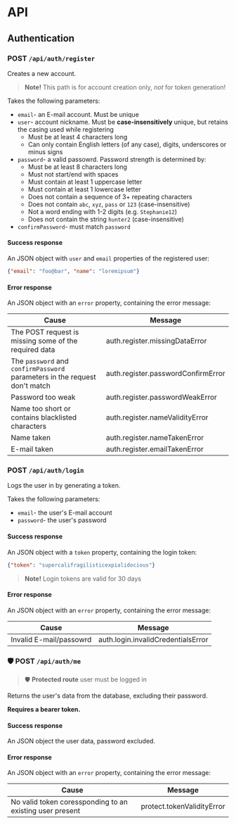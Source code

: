 
# API

## Authentication
### POST `/api/auth/register`

Creates a new account.

> **Note!** This path is for account creation only, *not* for token generation!

Takes the following parameters:

- `email`- an E-mail account. Must be unique
- `user`- account nickname. Must be **case-insensitively** unique, but retains the casing used while registering
  - Must be at least 4 characters long
  - Can only contain English letters (of any case), digits, underscores or minus signs
- `password`- a valid passowrd.
  Password strength is determined by:
  - Must be at least 8 characters long
  - Must not start/end with spaces
  - Must contain at least 1 uppercase letter
  - Must contain at least 1 lowercase letter
  - Does not contain a sequence of 3+ repeating characters
  - Does not contain `abc`, `xyz`, `pass` or `123` (case-insensitive)
  - Not a word ending with 1-2 digits (e.g. `Stephanie12`)
  - Does not contain the string `hunter2` (case-insensitive)
- `confirmPassword`- must match `password`

#### Success response
An JSON object with `user` and `email` properties of the registered user:

```json
{"email": "foo@bar", "name": "loremipsum"}
```

#### Error response
An JSON object with an `error` property, containing the error message:

|Cause|Message|
|-|-|
|The POST request is missing some of the required data|auth.register.missingDataError|
|The `password` and `confirmPassword` parameters in the request don't match|auth.register.passwordConfirmError|
|Password too weak|auth.register.passwordWeakError|
|Name too short or contains blacklisted characters|auth.register.nameValidityError|
|Name taken|auth.register.nameTakenError|
|E-mail taken|auth.register.emailTakenError|

### POST `/api/auth/login`
Logs the user in by generating a token.

Takes the following parameters:

- `email`- the user's E-mail account
- `password`- the user's password

#### Success response
An JSON object with a `token` property, containing the login token:

```json
{"token": "supercalifragilisticexpialidocious"}
```

> **Note!** Login tokens are valid for 30 days

#### Error response
An JSON object with an `error` property, containing the error message:

|Cause|Message|
|-|-|
|Invalid E-mail/passowrd|auth.login.invalidCredentialsError|

### 🛡️ POST `/api/auth/me`
> 🛡️ **Protected route**
> user must be logged in

Returns the user's data from the database, excluding their password.

**Requires a bearer token.**

#### Success response
An JSON object the user data, password excluded.

#### Error response

An JSON object with an `error` property, containing the error message:

|Cause|Message|
|-|-|
|No valid token coressponding to an existing user present|protect.tokenValidityError|